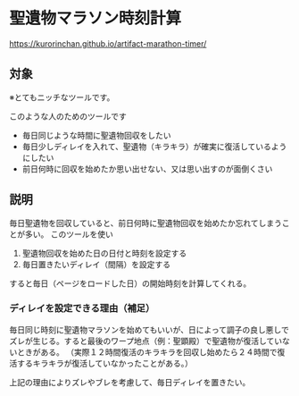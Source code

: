 
# 聖遺物マラソン時刻計算

https://kurorinchan.github.io/artifact-marathon-timer/

## 対象
※とてもニッチなツールです。

このような人のためのツールです
- 毎日同じような時間に聖遺物回収をしたい
- 毎日少しディレイを入れて、聖遺物（キラキラ）が確実に復活しているようにしたい
- 前日何時に回収を始めたか思い出せない、又は思い出すのが面倒くさい

## 説明
毎日聖遺物を回収していると、前日何時に聖遺物回収を始めたか忘れてしまうことが多い。
このツールを使い
1. 聖遺物回収を始めた日の日付と時刻を設定する
2. 毎日置きたいディレイ（間隔）を設定する

すると毎日（ページをロードした日）の開始時刻を計算してくれる。

### ディレイを設定できる理由（補足）
毎日同じ時刻に聖遺物マラソンを始めてもいいが、日によって調子の良し悪しでズレが生じる。すると最後のワープ地点（例：聖顕殿）で聖遺物が復活していないときがある。
（実際１２時間復活のキラキラを回収し始めたら２４時間で復活するキラキラが復活していなかったことがある。）

上記の理由によりズレやブレを考慮して、毎日ディレイを置きたい。
